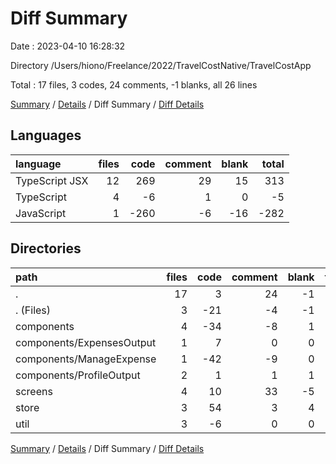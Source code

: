 # Diff Summary

Date : 2023-04-10 16:28:32

Directory /Users/hiono/Freelance/2022/TravelCostNative/TravelCostApp

Total : 17 files, 3 codes, 24 comments, -1 blanks, all 26 lines

[Summary](results.md) / [Details](details.md) / Diff Summary / [Diff Details](diff-details.md)

## Languages

| language       | files | code | comment | blank | total |
| :------------- | ----: | ---: | ------: | ----: | ----: |
| TypeScript JSX |    12 |  269 |      29 |    15 |   313 |
| TypeScript     |     4 |   -6 |       1 |     0 |    -5 |
| JavaScript     |     1 | -260 |      -6 |   -16 |  -282 |

## Directories

| path                      | files | code | comment | blank | total |
| :------------------------ | ----: | ---: | ------: | ----: | ----: |
| .                         |    17 |    3 |      24 |    -1 |    26 |
| . (Files)                 |     3 |  -21 |      -4 |    -1 |   -26 |
| components                |     4 |  -34 |      -8 |     1 |   -41 |
| components/ExpensesOutput |     1 |    7 |       0 |     0 |     7 |
| components/ManageExpense  |     1 |  -42 |      -9 |     0 |   -51 |
| components/ProfileOutput  |     2 |    1 |       1 |     1 |     3 |
| screens                   |     4 |   10 |      33 |    -5 |    38 |
| store                     |     3 |   54 |       3 |     4 |    61 |
| util                      |     3 |   -6 |       0 |     0 |    -6 |

[Summary](results.md) / [Details](details.md) / Diff Summary / [Diff Details](diff-details.md)

